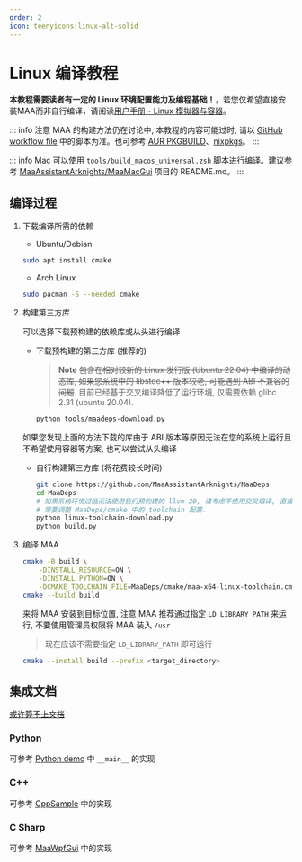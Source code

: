 ```yaml
---
order: 2
icon: teenyicons:linux-alt-solid
---
```


# Linux 编译教程

**本教程需要读者有一定的 Linux 环境配置能力及编程基础！**，若您仅希望直接安装MAA而非自行编译，请阅读[用户手册 - Linux 模拟器与容器](../manual/device/linux.md)。

::: info 注意
MAA 的构建方法仍在讨论中, 本教程的内容可能过时, 请以 [GitHub workflow file](https://github.com/MaaAssistantArknights/MaaAssistantArknights/blob/master/.github/workflows/ci.yml#L134) 中的脚本为准。也可参考 [AUR PKGBUILD](https://aur.archlinux.org/cgit/aur.git/tree/PKGBUILD?h=maa-assistant-arknights)、[nixpkgs](https://github.com/NixOS/nixpkgs/blob/nixos-unstable/pkgs/by-name/ma/maa-assistant-arknights/package.nix)。
:::

::: info
Mac 可以使用 `tools/build_macos_universal.zsh` 脚本进行编译。建议参考 [MaaAssistantArknights/MaaMacGui](https://github.com/MaaAssistantArknights/MaaMacGui) 项目的 README.md。
:::

## 编译过程

1. 下载编译所需的依赖

    - Ubuntu/Debian

    ```bash
    sudo apt install cmake
    ```

    - Arch Linux

    ```bash
    sudo pacman -S --needed cmake
    ```

2. 构建第三方库

    可以选择下载预构建的依赖库或从头进行编译

    - 下载预构建的第三方库 (推荐的)

        > **Note**
        > ~~包含在相对较新的 Linux 发行版 (Ubuntu 22.04) 中编译的动态库, 如果您系统中的 libstdc++ 版本较老, 可能遇到 ABI 不兼容的问题~~.
        > 目前已经基于交叉编译降低了运行环境, 仅需要依赖 glibc 2.31 (ubuntu 20.04).

        ```bash
        python tools/maadeps-download.py
        ```

    如果您发现上面的方法下载的库由于 ABI 版本等原因无法在您的系统上运行且不希望使用容器等方案, 也可以尝试从头编译

    - 自行构建第三方库 (将花费较长时间)

        ```bash
        git clone https://github.com/MaaAssistantArknights/MaaDeps
        cd MaaDeps
        # 如果系统环境过低无法使用我们预构建的 llvm 20, 请考虑不使用交叉编译, 直接使用本地编译环境.
        # 需要调整 MaaDeps/cmake 中的 toolchain 配置.
        python linux-toolchain-download.py
        python build.py
        ```

3. 编译 MAA

    ```bash
    cmake -B build \
        -DINSTALL_RESOURCE=ON \
        -DINSTALL_PYTHON=ON \
        -DCMAKE_TOOLCHAIN_FILE=MaaDeps/cmake/maa-x64-linux-toolchain.cmake
    cmake --build build
    ```

    来将 MAA 安装到目标位置, 注意 MAA 推荐通过指定 `LD_LIBRARY_PATH` 来运行, 不要使用管理员权限将 MAA 装入 `/usr`

    > 现在应该不需要指定 `LD_LIBRARY_PATH` 即可运行

    ```bash
    cmake --install build --prefix <target_directory>
    ```

## 集成文档

[~~或许算不上文档~~](../protocol/integration.md)

### Python

可参考 [Python demo](https://github.com/MaaAssistantArknights/MaaAssistantArknights/blob/master/src/Python/sample.py) 中 `__main__` 的实现

### C++

可参考 [CppSample](https://github.com/MaaAssistantArknights/MaaAssistantArknights/blob/master/src/Cpp/main.cpp) 中的实现

### C Sharp

<!-- Do not use C#, MD003/heading-style: Heading style [Expected: atx; Actual: atx_closed] -->

可参考 [MaaWpfGui](https://github.com/MaaAssistantArknights/MaaAssistantArknights/blob/master/src/MaaWpfGui/Main/AsstProxy.cs) 中的实现
